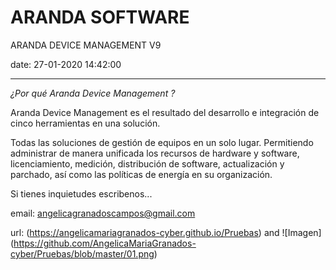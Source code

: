 
# ARANDA SOFTWARE 

ARANDA DEVICE MANAGEMENT V9

date: 27-01-2020 14:42:00

---

*¿Por qué Aranda Device Management ?*

Aranda Device Management es el resultado del desarrollo e integración de cinco herramientas en una solución. 

Todas las soluciones de gestión de equipos en un solo lugar. Permitiendo administrar de manera unificada los recursos de hardware y
software, licenciamiento, medición, distribución de software,
actualización y parchado, así como las políticas de energía en su
organización.

Si tienes inquietudes escribenos...

email: angelicagranadoscampos@gmail.com


url: (https://angelicamariagranados-cyber.github.io/Pruebas) and ![Imagen] (https://github.com/AngelicaMariaGranados-cyber/Pruebas/blob/master/01.png)



